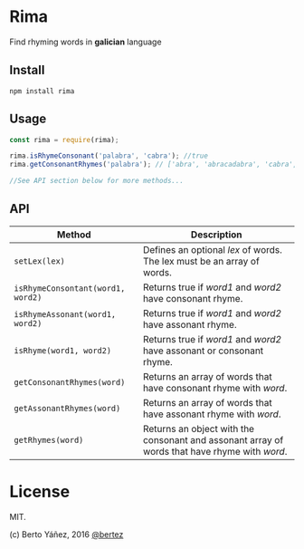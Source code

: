# Rima
Find rhyming words in **galician** language

## Install

`npm install rima`

## Usage
```js
const rima = require(rima);

rima.isRhymeConsonant('palabra', 'cabra'); //true
rima.getConsonantRhymes('palabra'); // ['abra', 'abracadabra', 'cabra', 'labra', 'glabra', 'macabra', 'apalabra', 'entreabra', 'enxabra', 'reabra']

//See API section below for more methods...
```

## API

Method | Description |
---------|---------------|
`setLex(lex)` | Defines an optional *lex* of words. The lex must be an array of words.
`isRhymeConsontant(word1, word2)` | Returns true if *word1* and *word2* have consonant rhyme.
`isRhymeAssonant(word1, word2)` | Returns true if *word1* and *word2* have assonant rhyme.
`isRhyme(word1, word2)` | Returns true if *word1* and *word2* have assonant or consonant rhyme.
`getConsonantRhymes(word)` | Returns an array of words that have consonant rhyme with *word*.
`getAssonantRhymes(word)` | Returns an array of words that have assonant rhyme with *word*.
`getRhymes(word)` | Returns an object with the consonant and assonant array of words that have rhyme with *word*.

# License

MIT.

(c) Berto Yáñez, 2016 [@bertez](https://twitter.com/bertez)